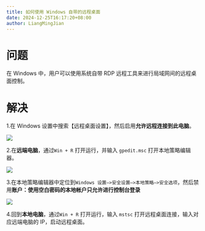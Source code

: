 ```yaml
---
title: 如何使用 Windows 自带的远程桌面
date: 2024-12-25T16:17:20+08:00
author: LiangMingJian
---
```


# 问题

 在 Windows 中，用户可以使用系统自带 RDP 远程工具来进行局域网间的远程桌面控制。

# 解决

1.在 Windows 设置中搜索【远程桌面设置】，然后启用**允许远程连接到此电脑**。

![](/_images/drawingbed/img/202212061940070.png)

2.在**远端电脑**，通过`Win + R` 打开运行，并输入 `gpedit.msc` 打开本地策略编辑器。

![](/_images/drawingbed/img/202212061947039.png)

3.在本地策略编辑器中定位到`Windows 设置—>安全设置—>本地策略—>安全选项`，然后禁用**账户：使用空白密码的本地帐户只允许进行控制台登录**

![](/_images/drawingbed/img/202212061948974.png)

4.回到**本地电脑**，通过`Win + R` 打开运行，输入 `mstsc` 打开远程桌面连接，输入对应远端电脑的 IP，启动远程桌面。
